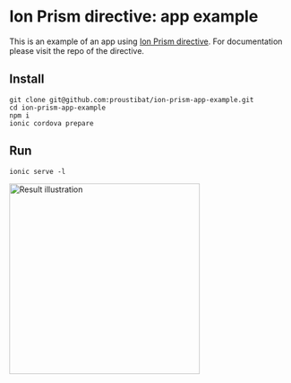 # Ion Prism directive: app example

This is an example of an app using [Ion Prism directive](https://github.com/proustibat/ion-prism). 
For documentation please visit the repo of the directive.

## Install
```
git clone git@github.com:proustibat/ion-prism-app-example.git
cd ion-prism-app-example
npm i
ionic cordova prepare
```

## Run
```
ionic serve -l
```

<img src="https://i.imgur.com/7wuI6aP.png" width="340" alt="Result illustration"/>
